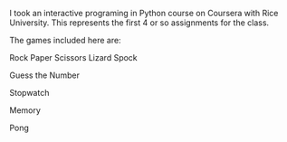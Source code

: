 I took an interactive programing in Python course on Coursera with Rice University. This represents the first 4 or so assignments for the class.

The games included here are:

Rock Paper Scissors Lizard Spock

Guess the Number

Stopwatch

Memory

Pong

